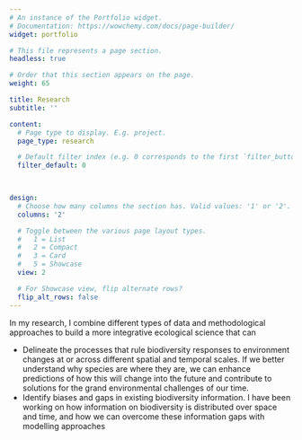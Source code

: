 ```yaml
---
# An instance of the Portfolio widget.
# Documentation: https://wowchemy.com/docs/page-builder/
widget: portfolio

# This file represents a page section.
headless: true

# Order that this section appears on the page.
weight: 65

title: Research
subtitle: ''

content:
  # Page type to display. E.g. project.
  page_type: research

  # Default filter index (e.g. 0 corresponds to the first `filter_button` instance below).
  filter_default: 0

  

design:
  # Choose how many columns the section has. Valid values: '1' or '2'.
  columns: '2'

  # Toggle between the various page layout types.
  #   1 = List
  #   2 = Compact
  #   3 = Card
  #   5 = Showcase
  view: 2

  # For Showcase view, flip alternate rows?
  flip_alt_rows: false
---
```

In my research, I combine different types of data and methodological approaches to build a more
integrative ecological science that can 
* Delineate the processes that rule biodiversity responses
to environment changes at or across different spatial and temporal scales. If we better understand
why species are where they are, we can enhance predictions of how this will change into the future
and contribute to solutions for the grand environmental challenges of our time. 
* Identify biases and gaps in existing biodiversity information. I have been working on how information on biodiversity is distributed over space and time, and how we can overcome these information gaps with modelling approaches

